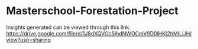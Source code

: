 # Masterschool-Forestation-Project
Insights generated can be viewed through this link.
https://drive.google.com/file/d/1J8dXQVOcSihdNWOCmV9D0lHKI2hMILUH/view?usp=sharing
